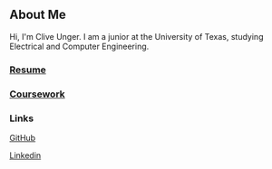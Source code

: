 ## About Me

Hi, I'm Clive Unger. I am a junior at the University of Texas, studying Electrical and Computer Engineering.

### [Resume](https://cliveunger.github.io/CliveUngerResume2018.pdf)

### [Coursework](./education.html)

### Links

[GitHub](https://github.com/CliveUnger)

[Linkedin](https://www.linkedin.com/in/cliveunger)
